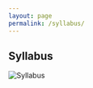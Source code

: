 ```yaml
---
layout: page
permalink: /syllabus/
---
```


## Syllabus

![Syllabus](../git/Automata_Theory/_images/syl.PNG)
